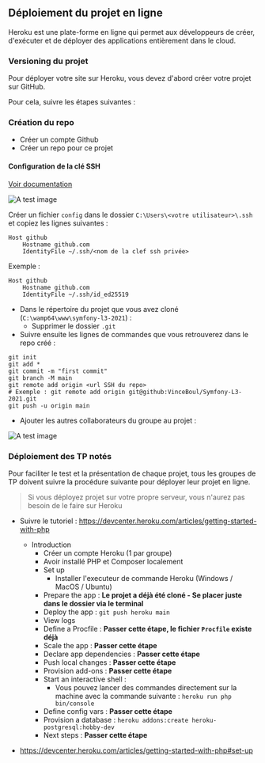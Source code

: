 ## Déploiement du projet en ligne

Heroku est une plate-forme en ligne qui permet aux développeurs de créer, d'exécuter et de déployer des applications entièrement dans le cloud.

### Versioning du projet

Pour déployer votre site sur Heroku, vous devez d'abord créer votre projet sur GitHub.

Pour cela, suivre les étapes suivantes :

### Création du repo  
* Créer un compte Github
* Créer un repo pour ce projet

#### Configuration de la clé SSH

[Voir documentation](https://docs.github.com/en/github/authenticating-to-github/connecting-to-github-with-ssh/generating-a-new-ssh-key-and-adding-it-to-the-ssh-agent)
 
![A test image](imgs/ssh_key.png)

Créer un fichier `config` dans le dossier `C:\Users\<votre utilisateur>\.ssh` et copiez les lignes suivantes :
```
Host github
    Hostname github.com
    IdentityFile ~/.ssh/<nom de la clef ssh privée>
```

Exemple : 

```
Host github
    Hostname github.com
    IdentityFile ~/.ssh/id_ed25519
``` 

* Dans le répertoire du projet que vous avez cloné (`C:\wamp64\www\symfony-l3-2021`) :
    * Supprimer le dossier `.git`
* Suivre ensuite les lignes de commandes que vous retrouverez dans le repo créé : 

```
git init
git add *
git commit -m "first commit"
git branch -M main
git remote add origin <url SSH du repo>
# Exemple : git remote add origin git@github:VinceBoul/Symfony-L3-2021.git
git push -u origin main
```    
* Ajouter les autres collaborateurs du groupe au projet :
 
![A test image](imgs/manage_access.png)

### Déploiement des TP notés

Pour faciliter le test et la présentation de chaque projet, tous les groupes de TP doivent suivre la procédure suivante pour déployer leur projet en ligne.

> Si vous déployez projet sur votre propre serveur, vous n'aurez pas besoin de le faire sur Heroku 

* Suivre le tutoriel : https://devcenter.heroku.com/articles/getting-started-with-php

  * Introduction
      * Créer un compte Heroku (1 par groupe)
      * Avoir installé PHP et Composer localement
    * Set up
      * Installer l'executeur de commande Heroku (Windows / MacOS / Ubuntu)
    * Prepare the app : **Le projet a déjà été cloné - Se placer juste dans le dossier via le terminal**
    * Deploy the app : `git push heroku main`
    * View logs
    * Define a Procfile : **Passer cette étape, le fichier `Procfile` existe déjà**
    * Scale the app : **Passer cette étape**
    * Declare app dependencies : **Passer cette étape**
    * Push local changes : **Passer cette étape**
    * Provision add-ons : **Passer cette étape**
    * Start an interactive shell : 
        * Vous pouvez lancer des commandes directement sur la machine avec la commande suivante : `heroku run php bin/console `
    * Define config vars : **Passer cette étape**
    * Provision a database : `heroku addons:create heroku-postgresql:hobby-dev`
    * Next steps : **Passer cette étape**    

* https://devcenter.heroku.com/articles/getting-started-with-php#set-up
